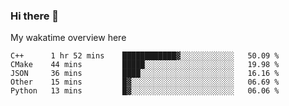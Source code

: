 ### Hi there 👋

<!--
**Jassy930/Jassy930** is a ✨ _special_ ✨ repository because its `README.md` (this file) appears on your GitHub profile.

Here are some ideas to get you started:

- 🔭 I’m currently working on ...
- 🌱 I’m currently learning ...
- 👯 I’m looking to collaborate on ...
- 🤔 I’m looking for help with ...
- 💬 Ask me about ...
- 📫 How to reach me: ...
- 😄 Pronouns: ...
- ⚡ Fun fact: ...
-->

My wakatime overview here
<!--START_SECTION:waka-->
```text
C++      1 hr 52 mins    ████████████▓░░░░░░░░░░░░   50.09 % 
CMake    44 mins         █████░░░░░░░░░░░░░░░░░░░░   19.98 % 
JSON     36 mins         ████░░░░░░░░░░░░░░░░░░░░░   16.16 % 
Other    15 mins         █▓░░░░░░░░░░░░░░░░░░░░░░░   06.69 % 
Python   13 mins         █▓░░░░░░░░░░░░░░░░░░░░░░░   06.06 % 
```
<!--END_SECTION:waka-->
